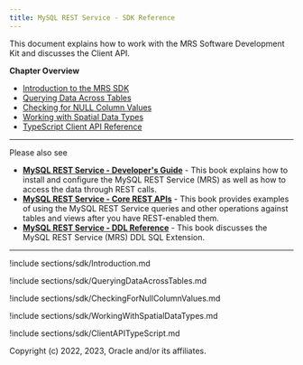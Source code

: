 ```yaml
---
title: MySQL REST Service - SDK Reference
---
```


This document explains how to work with the MRS Software Development Kit and discusses the Client API.

__Chapter Overview__

- [Introduction to the MRS SDK](#introduction-to-the-mrs-sdk)
- [Querying Data Across Tables](#querying-data-across-tables)
- [Checking for NULL Column Values](#checking-for-null-column-values)
- [Working with Spatial Data Types](#working-with-spatial-data-types)
- [TypeScript Client API Reference](#typescript-client-api-reference)

---

Please also see

- __[MySQL REST Service - Developer's Guide](index.html)__ - This book explains how to install and configure the MySQL REST Service (MRS) as well as how to access the data through REST calls.
- __[MySQL REST Service - Core REST APIs](restApi.html)__ - This book provides examples of using the MySQL REST Service queries and other operations against tables and views after you have REST-enabled them.
- __[MySQL REST Service - DDL Reference](ddl.html)__ - This book discusses the MySQL REST Service (MRS) DDL SQL Extension.

---

!include sections/sdk/Introduction.md

!include sections/sdk/QueryingDataAcrossTables.md

!include sections/sdk/CheckingForNullColumnValues.md

!include sections/sdk/WorkingWithSpatialDataTypes.md

!include sections/sdk/ClientAPITypeScript.md

Copyright (c) 2022, 2023, Oracle and/or its affiliates.
